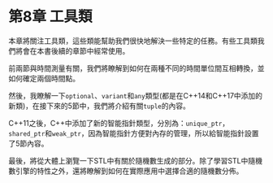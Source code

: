 # 第8章 工具類

本章將關注工具類，這些類能幫助我們很快地解決一些特定的任務。有些工具類我們將會在本書後續的章節中經常使用。

前兩節與時間測量有關，我們將瞭解到如何在兩種不同的時間單位間互相轉換，並如何確定兩個時間點。

然後，我瞭解一下`optional`、`variant`和`any`類型(都是在C++14和C++17中添加的新類)，在接下來的5節中，我們將介紹有關`tuple`的內容。

C++11之後，C++中添加了新的智能指針類型，分別為：`unique_ptr`，`shared_ptr`和`weak_ptr`，因為智能指針方便對內存的管理，所以給智能指針設置了5節內容。

最後，將從大體上瀏覽一下STL中有關於隨機數生成的部分。除了學習STL中隨機數引擎的特性之外，還將瞭解到如何在實際應用中選擇合適的隨機數分佈。